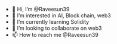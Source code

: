 - 👋 Hi, I’m @Raveesun39
- 👀 I’m interested in AI, Block chain, web3
- 🌱 I’m currently learning Solidity
- 💞️ I’m looking to collaborate on web3
- 📫 How to reach me @Raveesun39

<!---
Raveesun39/Raveesun39 is a ✨ special ✨ repository because its `README.md` (this file) appears on your GitHub profile.
You can click the Preview link to take a look at your changes.
--->
